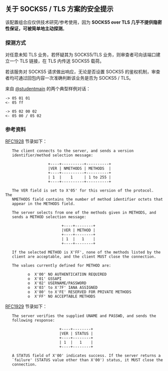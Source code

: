 ## 关于 SOCKS5 / TLS 方案的安全提示

该配置组合应仅供技术研究/参考使用，因为 **SOCKS5 over TLS 几乎不提供隐密性保证，可被简单地主动探测**。

### 探测方式
对任意未知 TLS 业务，若怀疑其为 SOCKS5/TLS 业务，则审查者可向该端口建立一个 TLS 链接，在 TLS 内传送 SOCKS5 载荷。

若该服务对 SOCKS5 请求做出响应，无论是否设置 SOCKS5 的鉴权机制，审查者均可通过回包内容一次准确判断该业务是否为 SOCKS5 / TLS。

来自 [@studentmain](https://github.com/studentmain) 的两个典型样例对话：

```
-> 05 01 01
<- 05 ff
```

```
-> 05 02 00 02
<- 05 00 / 05 02
```

### 参考资料
[RFC1928](https://tools.ietf.org/html/rfc1928) 节录如下：
```
   The client connects to the server, and sends a version
   identifier/method selection message:

                   +----+----------+----------+
                   |VER | NMETHODS | METHODS  |
                   +----+----------+----------+
                   | 1  |    1     | 1 to 255 |
                   +----+----------+----------+

   The VER field is set to X'05' for this version of the protocol.  The
   NMETHODS field contains the number of method identifier octets that
   appear in the METHODS field.

   The server selects from one of the methods given in METHODS, and
   sends a METHOD selection message:

                         +----+--------+
                         |VER | METHOD |
                         +----+--------+
                         | 1  |   1    |
                         +----+--------+

   If the selected METHOD is X'FF', none of the methods listed by the
   client are acceptable, and the client MUST close the connection.

   The values currently defined for METHOD are:

          o  X'00' NO AUTHENTICATION REQUIRED
          o  X'01' GSSAPI
          o  X'02' USERNAME/PASSWORD
          o  X'03' to X'7F' IANA ASSIGNED
          o  X'80' to X'FE' RESERVED FOR PRIVATE METHODS
          o  X'FF' NO ACCEPTABLE METHODS

```

[RFC1929](https://tools.ietf.org/html/rfc1929) 节录如下：

```
   The server verifies the supplied UNAME and PASSWD, and sends the
   following response:

                        +----+--------+
                        |VER | STATUS |
                        +----+--------+
                        | 1  |   1    |
                        +----+--------+

   A STATUS field of X'00' indicates success. If the server returns a
   `failure' (STATUS value other than X'00') status, it MUST close the
   connection.
```
